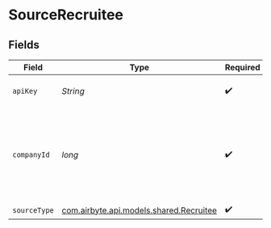 # SourceRecruitee


## Fields

| Field                                                                                                                                           | Type                                                                                                                                            | Required                                                                                                                                        | Description                                                                                                                                     |
| ----------------------------------------------------------------------------------------------------------------------------------------------- | ----------------------------------------------------------------------------------------------------------------------------------------------- | ----------------------------------------------------------------------------------------------------------------------------------------------- | ----------------------------------------------------------------------------------------------------------------------------------------------- |
| `apiKey`                                                                                                                                        | *String*                                                                                                                                        | :heavy_check_mark:                                                                                                                              | Recruitee API Key. See <a href="https://docs.recruitee.com/reference/getting-started#generate-api-token">here</a>.                              |
| `companyId`                                                                                                                                     | *long*                                                                                                                                          | :heavy_check_mark:                                                                                                                              | Recruitee Company ID. You can also find this ID on the <a href="https://app.recruitee.com/#/settings/api_tokens">Recruitee API tokens page</a>. |
| `sourceType`                                                                                                                                    | [com.airbyte.api.models.shared.Recruitee](../../models/shared/Recruitee.md)                                                                     | :heavy_check_mark:                                                                                                                              | N/A                                                                                                                                             |